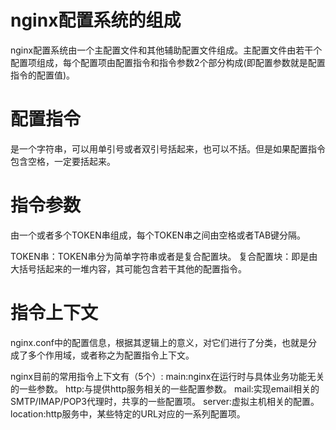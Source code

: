 # nginx配置系统的组成
nginx配置系统由一个主配置文件和其他辅助配置文件组成。主配置文件由若干个配置项组成，每个配置项由配置指令和指令参数2个部分构成(即配置参数就是配置指令的配置值)。

# 配置指令
是一个字符串，可以用单引号或者双引号括起来，也可以不括。但是如果配置指令包含空格，一定要括起来。

# 指令参数
由一个或者多个TOKEN串组成，每个TOKEN串之间由空格或者TAB键分隔。

TOKEN串：TOKEN串分为简单字符串或者是复合配置块。
复合配置块：即是由大括号括起来的一堆内容，其可能包含若干其他的配置指令。

# 指令上下文
 nginx.conf中的配置信息，根据其逻辑上的意义，对它们进行了分类，也就是分成了多个作用域，或者称之为配置指令上下文。

 nginx目前的常用指令上下文有（5个）:
  main:nginx在运行时与具体业务功能无关的一些参数。
  http:与提供http服务相关的一些配置参数。
  mail:实现email相关的SMTP/IMAP/POP3代理时，共享的一些配置项。
  server:虚拟主机相关的配置。
  location:http服务中，某些特定的URL对应的一系列配置项。


